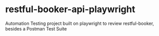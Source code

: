 # restful-booker-api-playwright
Automation Testing project built on playwright to review restful-booker, besides a Postman Test Suite
